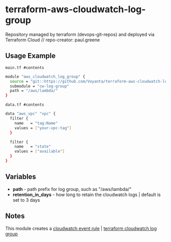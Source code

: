 # terraform-aws-cloudwatch-log-group
Repository managed by terraform (devops-git-repos) and deployed via Terraform Cloud // repo-creator: paul.greene

## Usage Example

`main.tf #contents`

```bash
module "aws_cloudwatch_log_group" {
  source = "git::https://github.com/Voyanta/terraform-aws-cloudwatch-log-group"
  submodule = "cw-log-group"
  path = "/aws/lambda/"
}
```

`data.tf #contents`

```bash
data "aws_vpc" "vpc" {
  filter {
    name   = "tag:Name"
    values = ["your-vpc-tag"]
  }

  filter {
    name   = "state"
    values = ["available"]
  }
}
```

## Variables

* **path** - path prefix for log group, such as "/aws/lambda/"
* **retention_in_days** - how long to retain the cloudwatch logs | default is set to 3 days

## Notes

This module creates a [cloudwatch event rule](https://console.aws.amazon.com/cloudwatch/home?region=us-east-1#logs:) | [terraform cloudwatch log group](https://www.terraform.io/docs/providers/aws/r/cloudwatch_log_group.html)

